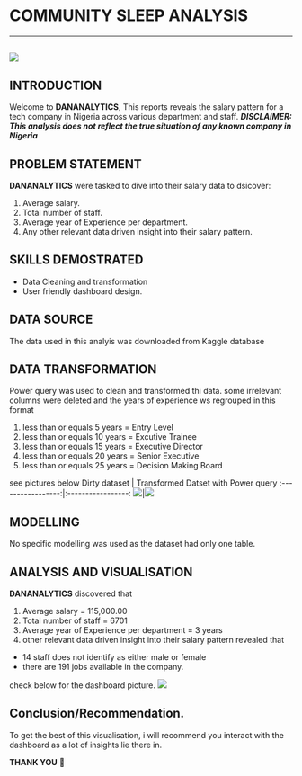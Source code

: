 # COMMUNITY SLEEP ANALYSIS
---
![](PIC.GITHUB.jpg)
---
## INTRODUCTION
Welcome to **DANANALYTICS**, This reports reveals the salary pattern for a tech company in Nigeria across various department and staff.
**_DISCLAIMER: This analysis does not reflect the true situation of any known company in Nigeria_**

## PROBLEM STATEMENT
**DANANALYTICS** were tasked to dive into their salary data to dsicover:
1. Average salary.
2. Total number of staff.
3. Average year of Experience per department.
4. Any other relevant data driven insight into their salary pattern.

## SKILLS DEMOSTRATED
- Data Cleaning and transformation
- User friendly dashboard design.

## DATA SOURCE
The data used in this analyis was downloaded from Kaggle database

## DATA TRANSFORMATION

Power query was used to clean and transformed thi data. some irrelevant columns were deleted and the years of experience ws regrouped in this format

1. less than or equals 5 years  = Entry Level
2. less than or equals 10 years = Excutive Trainee
3. less than or equals 15 years = Executive Director
4. less than or equals 20 years = Senior Executive
5. less than or equals 25 years = Decision Making Board

see pictures below
Dirty dataset     |     Transformed Datset with Power query
:-----------------:|:-----------------:
![](EXCEL.GITHUB.png)|![](POWER.GITHUB.png)

## MODELLING
No specific modelling was used as the dataset had only one table.

## ANALYSIS AND VISUALISATION
**DANANALYTICS** discovered that 
1. Average salary = 115,000.00
2. Total number of staff = 6701
3. Average year of Experience per department = 3 years
4. other relevant data driven insight into their salary pattern revealed that

- 14 staff does not identify as either male or female
- there are 191 jobs available in the company.
 
 check below for the dashboard picture.
 ![](SALARY.GITHUB.png)

## Conclusion/Recommendation.

To get the best of this visualisation, i will recommend you interact with the dashboard as a lot of insights lie there in.

**THANK YOU** 🙂



